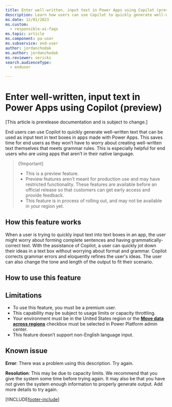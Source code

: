```yaml
---
title: Enter well-written, input text in Power Apps using Copilot (preveiw)
description: Learn how users can use Copilot to quickly generate well-written text that can be used as input text in text boxes in apps made with Power Apps.
ms.date: 12/01/2023
ms.custom: 
  - responsible-ai-faqs
ms.topic: article
ms.component: pa-user
ms.subservice: end-user
author: jordanchodak
ms.author: jordanchodak
ms.reviewer: sericks
search.audienceType: 
  - enduser

---
```


# Enter well-written, input text in Power Apps using Copilot (preview)

[This article is prerelease documentation and is subject to change.]

End users can use Copilot to quickly generate well-written text that can be used as input text in text boxes in apps made with Power Apps. This saves time for end users as they won’t have to worry about creating well-written text themselves that meets grammar rules. This is especially helpful for end users who are using apps that aren’t in their native language. 

> {!Important]
> - This is a preview feature.
> - Preview features aren't meant for production use and may have restricted functionality. These features are available before an official release so that customers can get early access and provide feedback.
> - This feature is in process of rolling out, and may not be available in your region yet. 

## How this feature works

When a user is trying to quickly input text into text boxes in an app, the user might worry about forming complete sentences and having grammatically-correct text. With the assistance of Copilot, a user can quickly jot down their ideas in a text box without worrying about format and grammar. Copilot corrects grammar errors and eloquently refines the user's ideas. The user can also change the tone and length of the output to fit their scenario.

## How to use this feature

## Limitations

- To use this feature, you must be a premium user. 
- This capability may be subject to usage limits or capacity throttling. 
- Your environment must be in the United States region or the [**Move data across regions**](/power-platform/admin/geographical-availability-copilot) checkbox must be selected in Power Platform admin center.
- This feature doesn’t support non-English language input. 

## Known issue

**Error**: There was a problem using this description. Try again.

**Resolution**: This may be due to capacity limits. We recommend that you give the system some time before trying again. It may also be that you have not given the system enough information to properly generate output.  Add more details to try again.

[!INCLUDE[footer-include](../includes/footer-banner.md)]
